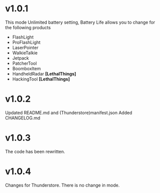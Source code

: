 # v1.0.1
This mode Unlimited battery setting, Battery Life allows you to change for the following products

- FlashLight
- ProFlashLight
- LaserPointer
- WalkieTalkie
- Jetpack
- PatcherTool
- BoomboxItem
- HandheldRadar **[LethalThings]**
- HackingTool **[LethalThings]**

# v1.0.2
Updated README.md and (Thunderstore)manifest.json
Added CHANGELOG.md

# v1.0.3
The code has been rewritten.

# v1.0.4
Changes for Thunderstore. There is no change in mode.